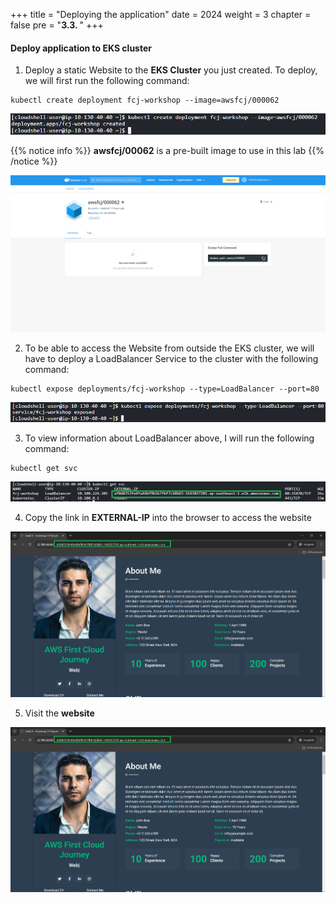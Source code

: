 +++
title = "Deploying the application"
date = 2024
weight = 3
chapter = false
pre = "<b>3.3. </b>"
+++

#### Deploy application to EKS cluster

1. Deploy a static Website to the **EKS Cluster** you just created. To deploy, we will first run the following command:
```
kubectl create deployment fcj-workshop --image=awsfcj/000062

```
![00001-Deploy-Application](/images/3-Create-EKS-cluster/3-Deploy-Application/00001-Deploy-Application.png?width=90pc)

{{% notice info %}}
**awsfcj/00062** is a pre-built image to use in this lab
{{% /notice %}}

![00002-Deploy-Application](/images/3-Create-EKS-cluster/3-Deploy-Application/00002-Deploy-Application.png?width=90pc)

2. To be able to access the Website from outside the EKS cluster, we will have to deploy a LoadBalancer Service to the cluster with the following command:
```
kubectl expose deployments/fcj-workshop --type=LoadBalancer --port=80

```
![00003-Deploy-Application](/images/3-Create-EKS-cluster/3-Deploy-Application/00003-Deploy-Application.png?width=90pc)

3. To view information about LoadBalancer above, I will run the following command:

```
kubectl get svc

```
![00004-Deploy-Application](/images/3-Create-EKS-cluster/3-Deploy-Application/00004-Deploy-Application.png?width=90pc)

4. Copy the link in **EXTERNAL-IP** into the browser to access the website

![00005-Deploy-Application](/images/3-Create-EKS-cluster/3-Deploy-Application/00005-Deploy-Application.png?width=90pc)

5. Visit the **website**

![00005-Deploy-Application](/images/3-Create-EKS-cluster/3-Deploy-Application/00005-Deploy-Application.png?width=90pc)
